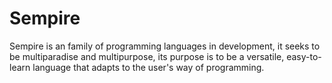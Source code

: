 # Sempire
Sempire is an family of programming languages in development, it seeks to be multiparadise and multipurpose, its purpose is to be a versatile, easy-to-learn language that adapts to the user's way of programming.
